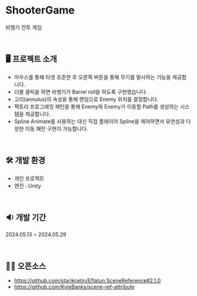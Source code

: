 # ShooterGame
비행기 전투 게임 

 
## 🖥 프로젝트 소개
+ 마우스를 통해 타겟 조준한 후 오른쪽 버튼을 통해 무기를 발사하는 기능을 제공합니다.
+ 더블 클릭을 하면 비행기가 Barrel roll을 하도록 구현했습니다. 
+ 고리(annulus)의 속성을 통해 랜덤으로 Enemy 위치를 결정합니다.
+ 팩토리 프로그래밍 패턴을 통해 Enemy와 Enemy가 이동할 Path를 생성하는 시스템을 제공합니다.
+ Spline Animate를 사용하는 대신 직접 플레이어 Spline을 제어하면서 유연성과 다양한 이동 패턴 구현이 가능합니다. 

 
## 🛠 개발 환경
- 개인 프로젝트 
- 엔진 : Unity

 
## 🔉 개발 기간
2024.05.13 ~ 2024.05.29

 
 
## 🙆‍♀️ 오픈소스
+ https://github.com/starikcetin/Eflatun.SceneReference#2.1.0
+ https://github.com/KyleBanks/scene-ref-attribute
